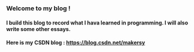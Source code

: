 ### Welcome to my blog !

#### I build this blog to record what I hava learned in programming. I will also write some other essays.

#### Here is my CSDN blog : <https://blog.csdn.net/makersy>